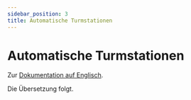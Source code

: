 ```yaml
---
sidebar_position: 3
title: Automatische Turmstationen
---
```


# Automatische Turmstationen

Zur [Dokumentation auf Englisch](https://opendatadocs.meteoswiss.ch/a-data-groundbased/a3-automatic-tower-stations).

Die Übersetzung folgt.
